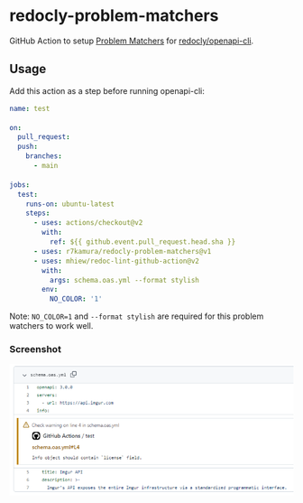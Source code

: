 # redocly-problem-matchers

GitHub Action to setup [Problem Matchers](https://github.com/actions/toolkit/blob/1cc56db0ff126f4d65aeb83798852e02a2c180c3/docs/problem-matchers.md) for [redocly/openapi-cli](https://github.com/Redocly/openapi-cli).

## Usage

Add this action as a step before running openapi-cli:

```yaml
name: test

on:
  pull_request:
  push:
    branches:
      - main

jobs:
  test:
    runs-on: ubuntu-latest
    steps:
      - uses: actions/checkout@v2
        with:
          ref: ${{ github.event.pull_request.head.sha }}
      - uses: r7kamura/redocly-problem-matchers@v1
      - uses: mhiew/redoc-lint-github-action@v2
        with:
          args: schema.oas.yml --format stylish
        env:
          NO_COLOR: '1'
```

Note: `NO_COLOR=1` and `--format stylish` are required for this problem watchers to work well.

### Screenshot

![screenshot](/images/screenshot.png)
